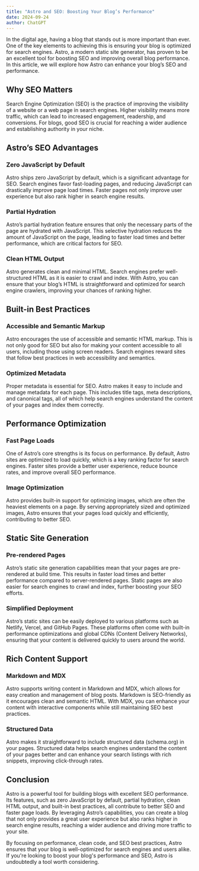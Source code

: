 ```yaml
---
title: "Astro and SEO: Boosting Your Blog’s Performance"
date: 2024-09-24
author: ChatGPT
---
```


In the digital age, having a blog that stands out is more important than ever. One of the key elements to achieving this is ensuring your blog is optimized for search engines. Astro, a modern static site generator, has proven to be an excellent tool for boosting SEO and improving overall blog performance. In this article, we will explore how Astro can enhance your blog’s SEO and performance.

## Why SEO Matters

Search Engine Optimization (SEO) is the practice of improving the visibility of a website or a web page in search engines. Higher visibility means more traffic, which can lead to increased engagement, readership, and conversions. For blogs, good SEO is crucial for reaching a wider audience and establishing authority in your niche.

## Astro’s SEO Advantages

### Zero JavaScript by Default

Astro ships zero JavaScript by default, which is a significant advantage for SEO. Search engines favor fast-loading pages, and reducing JavaScript can drastically improve page load times. Faster pages not only improve user experience but also rank higher in search engine results.

### Partial Hydration

Astro’s partial hydration feature ensures that only the necessary parts of the page are hydrated with JavaScript. This selective hydration reduces the amount of JavaScript on the page, leading to faster load times and better performance, which are critical factors for SEO.

### Clean HTML Output

Astro generates clean and minimal HTML. Search engines prefer well-structured HTML as it is easier to crawl and index. With Astro, you can ensure that your blog’s HTML is straightforward and optimized for search engine crawlers, improving your chances of ranking higher.

## Built-in Best Practices

### Accessible and Semantic Markup

Astro encourages the use of accessible and semantic HTML markup. This is not only good for SEO but also for making your content accessible to all users, including those using screen readers. Search engines reward sites that follow best practices in web accessibility and semantics.

### Optimized Metadata

Proper metadata is essential for SEO. Astro makes it easy to include and manage metadata for each page. This includes title tags, meta descriptions, and canonical tags, all of which help search engines understand the content of your pages and index them correctly.

## Performance Optimization

### Fast Page Loads

One of Astro’s core strengths is its focus on performance. By default, Astro sites are optimized to load quickly, which is a key ranking factor for search engines. Faster sites provide a better user experience, reduce bounce rates, and improve overall SEO performance.

### Image Optimization

Astro provides built-in support for optimizing images, which are often the heaviest elements on a page. By serving appropriately sized and optimized images, Astro ensures that your pages load quickly and efficiently, contributing to better SEO.

## Static Site Generation

### Pre-rendered Pages

Astro’s static site generation capabilities mean that your pages are pre-rendered at build time. This results in faster load times and better performance compared to server-rendered pages. Static pages are also easier for search engines to crawl and index, further boosting your SEO efforts.

### Simplified Deployment

Astro’s static sites can be easily deployed to various platforms such as Netlify, Vercel, and GitHub Pages. These platforms often come with built-in performance optimizations and global CDNs (Content Delivery Networks), ensuring that your content is delivered quickly to users around the world.

## Rich Content Support

### Markdown and MDX

Astro supports writing content in Markdown and MDX, which allows for easy creation and management of blog posts. Markdown is SEO-friendly as it encourages clean and semantic HTML. With MDX, you can enhance your content with interactive components while still maintaining SEO best practices.

### Structured Data

Astro makes it straightforward to include structured data (schema.org) in your pages. Structured data helps search engines understand the content of your pages better and can enhance your search listings with rich snippets, improving click-through rates.

## Conclusion

Astro is a powerful tool for building blogs with excellent SEO performance. Its features, such as zero JavaScript by default, partial hydration, clean HTML output, and built-in best practices, all contribute to better SEO and faster page loads. By leveraging Astro’s capabilities, you can create a blog that not only provides a great user experience but also ranks higher in search engine results, reaching a wider audience and driving more traffic to your site.

By focusing on performance, clean code, and SEO best practices, Astro ensures that your blog is well-optimized for search engines and users alike. If you're looking to boost your blog's performance and SEO, Astro is undoubtedly a tool worth considering.

